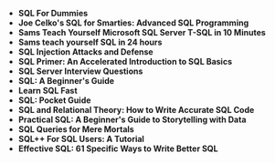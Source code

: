 <ul>
<li><b><a target="_blank" href="https://github.com/manjunath5496/SQL-Books/blob/master/ql(1).pdf" style="text-decoration:none;">SQL For Dummies</a></b></li>
                                <li><b><a target="_blank" href="https://github.com/manjunath5496/SQL-Books/blob/master/ql(2).pdf" style="text-decoration:none;">Joe Celko's SQL for Smarties: Advanced SQL Programming </a></b></li>
                                <li><b><a target="_blank" href="https://github.com/manjunath5496/SQL-Books/blob/master/ql(3).pdf" style="text-decoration:none;">Sams Teach Yourself Microsoft SQL Server T-SQL in 10 Minutes</a></b></li>
 <li><b><a target="_blank" href="https://github.com/manjunath5496/SQL-Books/blob/master/ql(4).pdf" style="text-decoration:none;">Sams teach yourself SQL in 24 hours  </a></b></li>                              
<li><b><a target="_blank" href="https://github.com/manjunath5496/SQL-Books/blob/master/ql(5).pdf" style="text-decoration:none;">SQL Injection Attacks and Defense</a></b></li>
<li><b><a target="_blank" href="https://github.com/manjunath5496/SQL-Books/blob/master/ql(6).pdf" style="text-decoration:none;">SQL Primer: An Accelerated Introduction to SQL Basics</a></b></li>
                                <li><b><a target="_blank" href="https://github.com/manjunath5496/SQL-Books/blob/master/ql(7).pdf" style="text-decoration:none;">SQL Server Interview Questions</a></b></li>
  
<li><b><a target="_blank" href="https://github.com/manjunath5496/SQL-Books/blob/master/ql(8).pdf" style="text-decoration:none;">SQL: A Beginner's Guide</a></b></li>
                                <li><b><a target="_blank" href="https://github.com/manjunath5496/SQL-Books/blob/master/ql(9).pdf" style="text-decoration:none;">Learn SQL Fast</a></b></li>
                                <li><b><a target="_blank" href="https://github.com/manjunath5496/SQL-Books/blob/master/ql(10).pdf" style="text-decoration:none;">SQL: Pocket Guide</a></b></li>
 <li><b><a target="_blank" href="https://github.com/manjunath5496/SQL-Books/blob/master/ql(11).pdf" style="text-decoration:none;">SQL and Relational Theory: How to Write Accurate SQL Code </a></b></li>                              
<li><b><a target="_blank" href="https://github.com/manjunath5496/SQL-Books/blob/master/ql(12).pdf" style="text-decoration:none;">Practical SQL: A Beginner's Guide to Storytelling with Data</a></b></li>
<li><b><a target="_blank" href="https://github.com/manjunath5496/SQL-Books/blob/master/ql(13).pdf" style="text-decoration:none;">SQL Queries for Mere Mortals</a></b></li>
                                <li><b><a target="_blank" href="https://github.com/manjunath5496/SQL-Books/blob/master/ql(14).pdf" style="text-decoration:none;">SQL++ For SQL Users: A Tutorial</a></b></li>  
  
<li><b><a target="_blank" href="https://github.com/manjunath5496/SQL-Books/blob/master/ql(15).pdf" style="text-decoration:none;">Effective SQL: 61 Specific Ways to Write Better SQL</a></b></li>


 
  </ul>

